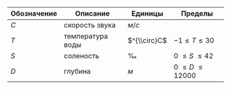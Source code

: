 Обозначение | Описание | Единицы | Пределы
--- | --- | --- | ---
$C$ | скорость звука | $м/с$
$T$ | температура воды | $^{\\circ}C$ | $-1 \le T \le 30$
$S$ | соленость | $‰$ | $0\ \le S\ \le 42$
$D$ | глубина | $м$ | $0\ \le D\ \le 12000$
